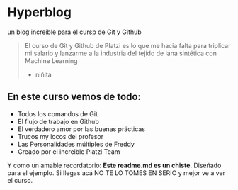 # Hyperblog
un blog increible para el cursp de Git y Github
> El curso de Git y Github de Platzi es lo que me hacia falta para triplicar mi salario y lanzarme a la industria del tejido de lana sintética con Machine Learning
> - niñita

## En este curso vemos de todo:
- Todos los comandos de Git
- El flujo de trabajo en Github
- El verdadero amor por las buenas prácticas
- Trucos my locos del profesor
- Las Personalidades múltiples de Freddy
- Creado por el increible Platzi Team

Y como un amable recordatorio:   **Este readme.md es un chiste**.  Diseñado para el ejemplo. Si llegas acá NO TE LO TOMES EN SERIO y mejor ve a ver el  curso.